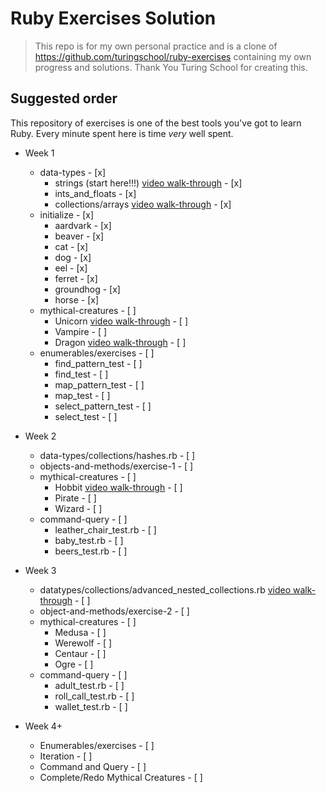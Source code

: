 # Ruby Exercises Solution

> This repo is for my own personal practice and is a clone of https://github.com/turingschool/ruby-exercises containing my own progress and solutions. Thank You Turing School for creating this.

## Suggested order

This repository of exercises is one of the best tools you've got to learn Ruby. Every minute spent here is time _very_ well spent. 

* Week 1
  * data-types - [x]
    * strings (start here!!!) [video walk-through](https://youtu.be/aeAkLxr5diE) - [x]
    * ints_and_floats - [x]
    * collections/arrays [video walk-through](https://youtu.be/RUnd1Uu0AyE) - [x]
  * initialize - [x]
    * aardvark - [x]
    * beaver - [x]
    * cat - [x]
    * dog - [x]
    * eel - [x]
    * ferret - [x]
    * groundhog - [x]
    * horse - [x]
  * mythical-creatures - [ ]
    * Unicorn [video walk-through](https://youtu.be/mocwGsu41yw) - [ ]
    * Vampire - [ ]
    * Dragon [video walk-through](https://youtu.be/NIPerY-xuCk) - [ ]
  * enumerables/exercises - [ ]
    * find_pattern_test - [ ]
    * find_test - [ ]
    * map_pattern_test - [ ]
    * map_test - [ ]
    * select_pattern_test - [ ]
    * select_test - [ ]

* Week 2
  * data-types/collections/hashes.rb - [ ]
  * objects-and-methods/exercise-1 - [ ]
  * mythical-creatures - [ ]
    * Hobbit [video walk-through](https://youtu.be/uYGS-DCNR-0) - [ ]
    * Pirate - [ ]
    * Wizard - [ ]
  * command-query - [ ]
    * leather_chair_test.rb - [ ]
    * baby_test.rb - [ ]
    * beers_test.rb - [ ]

* Week 3
  * datatypes/collections/advanced_nested_collections.rb [video walk-through](https://youtu.be/9AaElA4elDU) - [ ]
  * object-and-methods/exercise-2 - [ ]
  * mythical-creatures - [ ]
    * Medusa - [ ]
    * Werewolf - [ ]
    * Centaur - [ ]
    * Ogre - [ ]
  * command-query - [ ]
    * adult_test.rb - [ ]
    * roll_call_test.rb - [ ]
    * wallet_test.rb - [ ]

* Week 4+
	* Enumerables/exercises - [ ]
	* Iteration - [ ]
	* Command and Query - [ ]
	* Complete/Redo Mythical Creatures - [ ]
